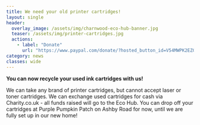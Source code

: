 ```yaml
---
title: We need your old printer cartridges!
layout: single
header:
  overlay_image: /assets/img/charnwood-eco-hub-banner.jpg
  teaser: /assets/img/printer-cartridges.jpg
  actions:
    - label: "Donate"
      url: "https://www.paypal.com/donate/?hosted_button_id=V54MWPK2EZGPY"
category: news
classes: wide
---
```


**You can now recycle your used ink cartridges with us!**

We can take any brand of printer cartridges, but cannot accept laser or toner cartridges. We can exchange used cartridges for cash via Charity.co.uk - all funds raised will go to the Eco Hub. You can drop off your cartridges at Purple Pumpkin Patch on Ashby Road for now, until we are fully set up in our new home!



